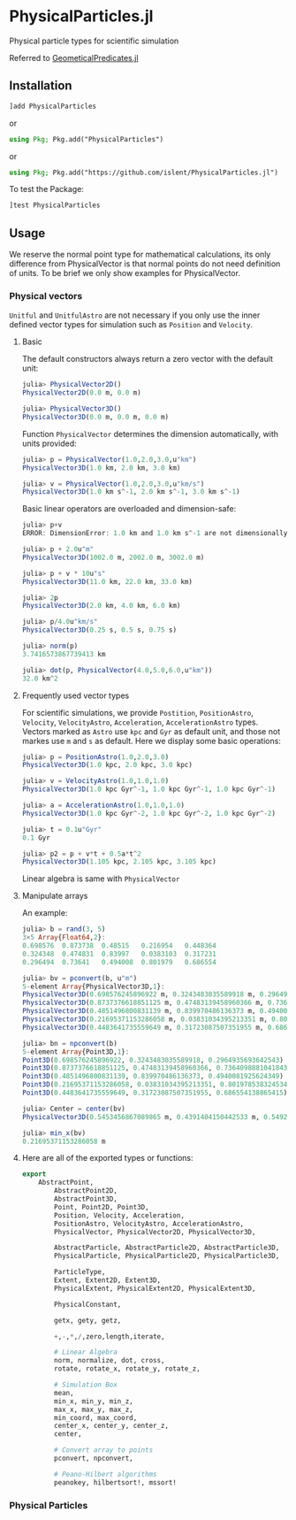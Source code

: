 # PhysicalParticles.jl

Physical particle types for scientific simulation

Referred to [GeometicalPredicates.jl](https://github.com/JuliaGeometry/GeometricalPredicates.jl)

## Installation

```julia
]add PhysicalParticles
```

or

```julia
using Pkg; Pkg.add("PhysicalParticles")
```

or

```julia
using Pkg; Pkg.add("https://github.com/islent/PhysicalParticles.jl")
```

To test the Package:
```julia
]test PhysicalParticles
```

## Usage

We reserve the normal point type for mathematical calculations,
its only difference from PhysicalVector is that normal points do not need definition of units.
To be brief we only show examples for PhysicalVector.

### Physical vectors

`Unitful` and `UnitfulAstro` are not necessary if you only use the inner defined vector types for simulation such as `Position` and `Velocity`.

1. Basic

    The default constructors always return a zero vector with the default unit:
    ```julia
    julia> PhysicalVector2D()
    PhysicalVector2D(0.0 m, 0.0 m)

    julia> PhysicalVector3D()
    PhysicalVector3D(0.0 m, 0.0 m, 0.0 m)
    ```

    Function `PhysicalVector` determines the dimension automatically, with units provided:
    ```julia
    julia> p = PhysicalVector(1.0,2.0,3.0,u"km")
    PhysicalVector3D(1.0 km, 2.0 km, 3.0 km)

    julia> v = PhysicalVector(1.0,2.0,3.0,u"km/s")
    PhysicalVector3D(1.0 km s^-1, 2.0 km s^-1, 3.0 km s^-1)
    ```

    Basic linear operators are overloaded and dimension-safe:
    ```julia
    julia> p+v
    ERROR: DimensionError: 1.0 km and 1.0 km s^-1 are not dimensionally compatible.

    julia> p + 2.0u"m"
    PhysicalVector3D(1002.0 m, 2002.0 m, 3002.0 m)

    julia> p + v * 10u"s"
    PhysicalVector3D(11.0 km, 22.0 km, 33.0 km)

    julia> 2p
    PhysicalVector3D(2.0 km, 4.0 km, 6.0 km)

    julia> p/4.0u"km/s"
    PhysicalVector3D(0.25 s, 0.5 s, 0.75 s)

    julia> norm(p)
    3.7416573867739413 km

    julia> dot(p, PhysicalVector(4.0,5.0,6.0,u"km"))
    32.0 km^2
    ```

2. Frequently used vector types

    For scientific simulations, we provide `Postition`, `PositionAstro`, `Velocity`, `VelocityAstro`, `Acceleration`, `AccelerationAstro` types.
    Vectors marked as `Astro` use `kpc` and `Gyr` as default unit, and those not markes use `m` and `s` as default.
    Here we display some basic operations:

    ```julia
    julia> p = PositionAstro(1.0,2.0,3.0)
    PhysicalVector3D(1.0 kpc, 2.0 kpc, 3.0 kpc)

    julia> v = VelocityAstro(1.0,1.0,1.0)
    PhysicalVector3D(1.0 kpc Gyr^-1, 1.0 kpc Gyr^-1, 1.0 kpc Gyr^-1)

    julia> a = AccelerationAstro(1.0,1.0,1.0)
    PhysicalVector3D(1.0 kpc Gyr^-2, 1.0 kpc Gyr^-2, 1.0 kpc Gyr^-2)

    julia> t = 0.1u"Gyr"
    0.1 Gyr

    julia> p2 = p + v*t + 0.5a*t^2
    PhysicalVector3D(1.105 kpc, 2.105 kpc, 3.105 kpc)
    ```

    Linear algebra is same with `PhysicalVector`

3. Manipulate arrays

    An example:
    ```julia
    julia> b = rand(3, 5)
    3×5 Array{Float64,2}:
    0.698576  0.873738  0.48515   0.216954   0.448364
    0.324348  0.474831  0.83997   0.0383103  0.317231
    0.296494  0.73641   0.494008  0.801979   0.686554

    julia> bv = pconvert(b, u"m")
    5-element Array{PhysicalVector3D,1}:
    PhysicalVector3D(0.698576245896922 m, 0.3243483035589918 m, 0.2964935693642543 m)
    PhysicalVector3D(0.8737376618851125 m, 0.47483139458960366 m, 0.7364098881041843 m)
    PhysicalVector3D(0.4851496800831139 m, 0.839970486136373 m, 0.4940081925624349 m)
    PhysicalVector3D(0.21695371153286058 m, 0.03831034395213351 m, 0.8019785383245348 m)
    PhysicalVector3D(0.4483641735559649 m, 0.31723087507351955 m, 0.686554138865415 m)

    julia> bn = npconvert(b)
    5-element Array{Point3D,1}:
    Point3D(0.698576245896922, 0.3243483035589918, 0.2964935693642543)
    Point3D(0.8737376618851125, 0.47483139458960366, 0.7364098881041843)
    Point3D(0.4851496800831139, 0.839970486136373, 0.4940081925624349)
    Point3D(0.21695371153286058, 0.03831034395213351, 0.8019785383245348)
    Point3D(0.4483641735559649, 0.31723087507351955, 0.686554138865415)

    julia> Center = center(bv)
    PhysicalVector3D(0.5453456867089865 m, 0.4391404150442533 m, 0.5492360538443946 m)

    julia> min_x(bv)
    0.21695371153286058 m
    ```

4. Here are all of the exported types or functions:

    ```julia
    export
        AbstractPoint,
            AbstractPoint2D,
            AbstractPoint3D,
            Point, Point2D, Point3D,
            Position, Velocity, Acceleration,
            PositionAstro, VelocityAstro, AccelerationAstro,
            PhysicalVector, PhysicalVector2D, PhysicalVector3D,

            AbstractParticle, AbstractParticle2D, AbstractParticle3D,
            PhysicalParticle, PhysicalParticle2D, PhysicalParticle3D,

            ParticleType,
            Extent, Extent2D, Extent3D,
            PhysicalExtent, PhysicalExtent2D, PhysicalExtent3D,

            PhysicalConstant,

            getx, gety, getz,

            +,-,*,/,zero,length,iterate,

            # Linear Algebra
            norm, normalize, dot, cross,
            rotate, rotate_x, rotate_y, rotate_z,

            # Simulation Box
            mean,
            min_x, min_y, min_z,
            max_x, max_y, max_z,
            min_coord, max_coord,
            center_x, center_y, center_z,
            center,

            # Convert array to points
            pconvert, npconvert,

            # Peano-Hilbert algorithms
            peanokey, hilbertsort!, mssort!
    ```

### Physical Particles

